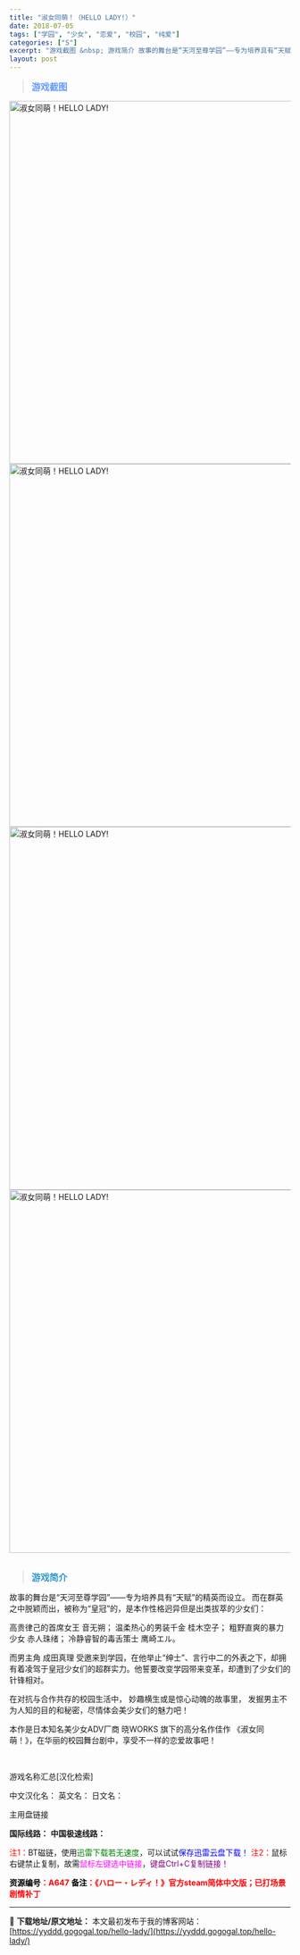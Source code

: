 ```yaml
---
title: "淑女同萌！（HELLO LADY!）"
date: 2018-07-05
tags: ["学园", "少女", "恋爱", "校园", "纯爱"]
categories: ["S"]
excerpt: "游戏截图 &nbsp; 游戏简介 故事的舞台是“天河至尊学园”——专为培养具有“天赋”的精英而设立。 而在群英之中脱颖而出，被称为“皇冠”的，是本作性格迥异但是出类拔萃的少女们： 高贵律己的首席女王 音无朔； 温柔热心的男装千金 桂木空子； 粗野直爽的暴力少女 赤人珠绪； 冷静睿智的毒舌策士 鹰崎エ&hellip;"
layout: post
---
```


<div>
<blockquote><b><span style="font-size: 12pt; color: #6699ff;">游戏截图</span></b></blockquote>
<div><img title="点击放大" src="https://yyddd.gogogal.top/wp-content/uploads/2025/04/20250430_6811fb8a605d7.webp" alt="淑女同萌！HELLO LADY!" width="650" /></div>
<div><img title="点击放大" src="https://yyddd.gogogal.top/wp-content/uploads/2025/04/20250430_6811fb8c7b7a8.webp" alt="淑女同萌！HELLO LADY!" width="650" /></div>
<div><img title="点击放大" src="https://yyddd.gogogal.top/wp-content/uploads/2025/04/20250430_6811fb8e15774.webp" alt="淑女同萌！HELLO LADY!" width="650" /></div>
<div><img title="点击放大" src="https://yyddd.gogogal.top/wp-content/uploads/2025/04/20250430_6811fb8fe70a5.webp" alt="淑女同萌！HELLO LADY!" width="650" /></div>
&nbsp;
<blockquote><b><span style="font-size: 12pt; color: #3399cc;">游戏简介</span></b></blockquote>
<div>故事的舞台是“天河至尊学园”——专为培养具有“天赋”的精英而设立。
而在群英之中脱颖而出，被称为“皇冠”的，是本作性格迥异但是出类拔萃的少女们：

高贵律己的首席女王 音无朔；
温柔热心的男装千金 桂木空子；
粗野直爽的暴力少女 赤人珠绪；
冷静睿智的毒舌策士 鹰崎エル。

而男主角 成田真理 受邀来到学园，在他举止“绅士”、言行中二的外表之下，却拥有着凌驾于皇冠少女们的超群实力。他誓要改变学园带来变革，却遭到了少女们的针锋相对。

在对抗与合作共存的校园生活中，
妙趣横生或是惊心动魄的故事里，
发掘男主不为人知的目的和秘密，尽情体会美少女们的魅力吧！

本作是日本知名美少女ADV厂商 晓WORKS 旗下的高分名作佳作
《淑女同萌！》，在华丽的校园舞台剧中，享受不一样的恋爱故事吧！</div>
&nbsp;

游戏名称汇总[汉化检索]

中文汉化名：
英文名：
日文名：
</div>
<div class="panel panel-primary">
<div class="panel-heading">主用盘链接</div>
<div class="panel-body">

<b>国际线路：</b>
<b>中国极速线路：</b>


<span style="color: #ff0000;">注1：</span>BT磁链，使用<span style="color: #008000;">迅雷下载若无速度</span>，可以试试<span style="color: #0000ff;">保存迅雷云盘下载！</span>
<span style="color: #ff0000;">注2：</span>鼠标右键禁止复制，故需<span style="color: #ff00ff;">鼠标左键选中链接</span>，<span style="color: #800080;">键盘Ctrl+C复制链接！</span>

</div>
<div class="panel-footer"><span style="color: #ff0000;"><b><span style="color: #000000;">资源编号</span>：A647</b></span>
<span style="color: #ff0000;"><b><span style="color: #000000;">备注</span>：《ハロー・レディ！》官方steam简体中文版；已打场景剧情补丁</b></span></div>
</div>

---
📖 **下载地址/原文地址：** 本文最初发布于我的博客网站：[https://yyddd.gogogal.top/hello-lady/](https://yyddd.gogogal.top/hello-lady/)
